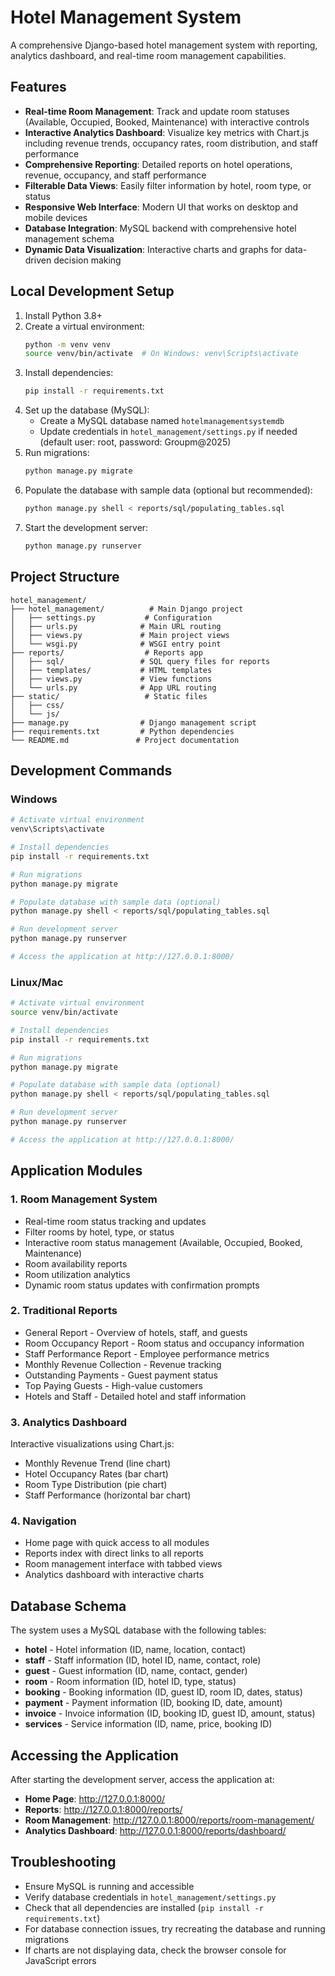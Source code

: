 # Hotel Management System

A comprehensive Django-based hotel management system with reporting, analytics dashboard, and real-time room management capabilities.

## Features

- **Real-time Room Management**: Track and update room statuses (Available, Occupied, Booked, Maintenance) with interactive controls
- **Interactive Analytics Dashboard**: Visualize key metrics with Chart.js including revenue trends, occupancy rates, room distribution, and staff performance
- **Comprehensive Reporting**: Detailed reports on hotel operations, revenue, occupancy, and staff performance
- **Filterable Data Views**: Easily filter information by hotel, room type, or status
- **Responsive Web Interface**: Modern UI that works on desktop and mobile devices
- **Database Integration**: MySQL backend with comprehensive hotel management schema
- **Dynamic Data Visualization**: Interactive charts and graphs for data-driven decision making

## Local Development Setup

1. Install Python 3.8+
2. Create a virtual environment:
   ```bash
   python -m venv venv
   source venv/bin/activate  # On Windows: venv\Scripts\activate
   ```
3. Install dependencies:
   ```bash
   pip install -r requirements.txt
   ```
4. Set up the database (MySQL):
   - Create a MySQL database named `hotelmanagementsystemdb`
   - Update credentials in `hotel_management/settings.py` if needed (default user: root, password: Groupm@2025)
5. Run migrations:
   ```bash
   python manage.py migrate
   ```
6. Populate the database with sample data (optional but recommended):
   ```bash
   python manage.py shell < reports/sql/populating_tables.sql
   ```
7. Start the development server:
   ```bash
   python manage.py runserver
   ```

## Project Structure
```
hotel_management/
├── hotel_management/          # Main Django project
│   ├── settings.py           # Configuration
│   ├── urls.py              # Main URL routing
│   ├── views.py             # Main project views
│   └── wsgi.py              # WSGI entry point
├── reports/                  # Reports app
│   ├── sql/                 # SQL query files for reports
│   ├── templates/           # HTML templates
│   ├── views.py             # View functions
│   └── urls.py              # App URL routing
├── static/                   # Static files
│   ├── css/
│   └── js/
├── manage.py                # Django management script
├── requirements.txt         # Python dependencies
└── README.md               # Project documentation
```

## Development Commands

### Windows
```bash
# Activate virtual environment
venv\Scripts\activate

# Install dependencies
pip install -r requirements.txt

# Run migrations
python manage.py migrate

# Populate database with sample data (optional)
python manage.py shell < reports/sql/populating_tables.sql

# Run development server
python manage.py runserver

# Access the application at http://127.0.0.1:8000/
```

### Linux/Mac
```bash
# Activate virtual environment
source venv/bin/activate

# Install dependencies
pip install -r requirements.txt

# Run migrations
python manage.py migrate

# Populate database with sample data (optional)
python manage.py shell < reports/sql/populating_tables.sql

# Run development server
python manage.py runserver

# Access the application at http://127.0.0.1:8000/
```

## Application Modules

### 1. Room Management System
- Real-time room status tracking and updates
- Filter rooms by hotel, type, or status
- Interactive room status management (Available, Occupied, Booked, Maintenance)
- Room availability reports
- Room utilization analytics
- Dynamic room status updates with confirmation prompts

### 2. Traditional Reports
- General Report - Overview of hotels, staff, and guests
- Room Occupancy Report - Room status and occupancy information
- Staff Performance Report - Employee performance metrics
- Monthly Revenue Collection - Revenue tracking
- Outstanding Payments - Guest payment status
- Top Paying Guests - High-value customers
- Hotels and Staff - Detailed hotel and staff information

### 3. Analytics Dashboard
Interactive visualizations using Chart.js:
- Monthly Revenue Trend (line chart)
- Hotel Occupancy Rates (bar chart)
- Room Type Distribution (pie chart)
- Staff Performance (horizontal bar chart)

### 4. Navigation
- Home page with quick access to all modules
- Reports index with direct links to all reports
- Room management interface with tabbed views
- Analytics dashboard with interactive charts

## Database Schema

The system uses a MySQL database with the following tables:
- **hotel** - Hotel information (ID, name, location, contact)
- **staff** - Staff information (ID, hotel ID, name, contact, role)
- **guest** - Guest information (ID, name, contact, gender)
- **room** - Room information (ID, hotel ID, type, status)
- **booking** - Booking information (ID, guest ID, room ID, dates, status)
- **payment** - Payment information (ID, booking ID, date, amount)
- **invoice** - Invoice information (ID, booking ID, guest ID, amount, status)
- **services** - Service information (ID, name, price, booking ID)

## Accessing the Application

After starting the development server, access the application at:
- **Home Page**: http://127.0.0.1:8000/
- **Reports**: http://127.0.0.1:8000/reports/
- **Room Management**: http://127.0.0.1:8000/reports/room-management/
- **Analytics Dashboard**: http://127.0.0.1:8000/reports/dashboard/

## Troubleshooting

- Ensure MySQL is running and accessible
- Verify database credentials in `hotel_management/settings.py`
- Check that all dependencies are installed (`pip install -r requirements.txt`)
- For database connection issues, try recreating the database and running migrations
- If charts are not displaying data, check the browser console for JavaScript errors